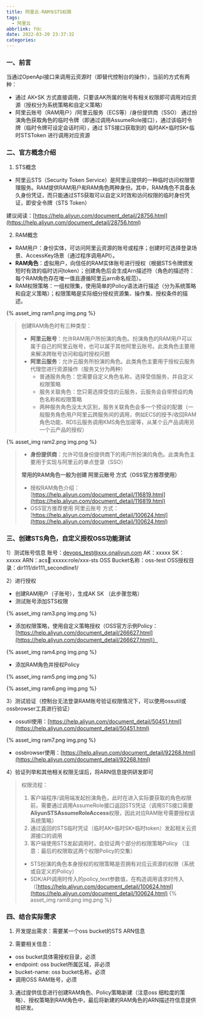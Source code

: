 ```yaml
---
title: 阿里云-RAM与STS权限
tags:
  - 阿里云
abbrlink: fdc
date: 2022-03-20 23:37:32
categories:
---
```

### 一、前言
当通过OpenApi接口来调用云资源时（即替代控制台的操作），当前的方式有两种：

- 通过 AK+SK 方式直接调用，只要该AK所属的账号有相关权限即可调用对应资源（授权分为系统策略和自定义策略）
- 阿里云账号（RAM用户）/阿里云服务（ECS等）/身份提供商（SSO） 通过扮演角色获取角色的临时令牌（即通过调用AssumeRole接口），通过该临时令牌（临时令牌可设定会话时间），通过 STS接口获取到的 临时AK+临时SK+临时STSToken 进行调用对应资源

### 二、官方概念介绍

1. STS概念
- 阿里云STS（Security Token Service）是阿里云提供的一种临时访问权限管理服务。RAM提供RAM用户和RAM角色两种身份。其中，RAM角色不具备永久身份凭证，而只能通过STS获取可以自定义时效和访问权限的临时身份凭证，即安全令牌（STS Token）

<!--more-->
建议阅读：[https://help.aliyun.com/document_detail/28756.html](https://help.aliyun.com/document_detail/28756.html)

2. RAM概念
- RAM用户：身份实体，可访问阿里云资源的账号或程序；创建时可选择登录场景、AccessKey场景（通过程序调用API）。
- **RAM角色**：虚拟用户，向信任的RAM实体账号进行授权（根据STS令牌颁发短时有效的临时访问token）；创建角色后会生成Arn描述符（角色的描述符：每个RAM角色存在唯一值且遵循阿里云arn命名规范）。
- RAM权限策略：一组权限集，使用简单的Policy语法进行描述（分为系统策略和自定义策略）；权限策略是实际细分授权资源集、操作集、授权条件的描述。

{% asset_img ram1.png img.png %}

> 创建RAM角色时有三种类型：
> - **阿里云账号**：允许RAM用户所扮演的角色。扮演角色的RAM用户可以属于自己的阿里云账号，也可以属于其他阿里云账号。此类角色主要用来解决跨账号访问和临时授权问题
> - **阿里云服务**：允许云服务所扮演的角色。此类角色主要用于授权云服务代理您进行资源操作（服务又分为两种）
>    - 普通服务角色：您需要自定义角色名称，选择受信服务，并自定义权限策略
>    - 服务关联角色：您只需选择受信的云服务，云服务会自带预设的角色名称和权限策略
>    - 两种服务角色没太大区别，服务关联角色会多一个预设的配置（一般服务角色用户阿里云跨服务间的调用，例如ECS的授予/收回RAM角色功能、RDS云服务调用KMS角色加密等，从某个云产品调用另一个云产品的授权）
> 
{% asset_img ram2.png img.png %}
> - **身份提供商**：允许可信身份提供商下的用户所扮演的角色。此类角色主要用于实现与阿里云的单点登录（SSO）
> 
> **常用的RAM角色一般为创建 阿里云账号 方式（OSS官方推荐使用）**
> - 授权RAM角色介绍：[https://help.aliyun.com/document_detail/116819.html](https://help.aliyun.com/document_detail/116819.html)
> - OSS官方推荐使用 阿里云账号 方式：[https://help.aliyun.com/document_detail/100624.html](https://help.aliyun.com/document_detail/100624.html)


### 三、创建STS角色，自定义授权OSS功能测试
1）测试账号信息
账号：devops_test@xxx.onaliyun.com
AK：xxxxx
SK：xxxxx
ARN：acs:ram::xxxxx:role/xxx-sts
OSS Bucket名称：oss-test
OSS授权目录：dir111/dir111_secondline1/

2）进行授权

- 创建RAM用户（子账号），生成AK SK （此步骤忽略）
- 测试账号添加STS权限

{% asset_img ram3.png img.png %}

- 添加权限策略，使用自定义策略授权（OSS官方示例Policy：[https://help.aliyun.com/document_detail/266627.html](https://help.aliyun.com/document_detail/266627.html)）

{% asset_img ram4.png img.png %}

- 添加RAM角色并授权Policy

{% asset_img ram5.png img.png %}

{% asset_img ram6.png img.png %}

3）测试验证（控制台无法登录RAM账号验证权限情况下，可以使用ossutil或ossbrowser工具进行验证）

- ossutil使用：[https://help.aliyun.com/document_detail/50451.html](https://help.aliyun.com/document_detail/50451.html)

{% asset_img ram7.png img.png %}

- ossbrowser使用：[https://help.aliyun.com/document_detail/92268.html](https://help.aliyun.com/document_detail/92268.html)


4）验证列举和其他相关权限无误后，将ARN信息提供研发即可

> 权限流程：
> 1. 客户端程序/调用端发起扮演角色，此时在进入实际要获取的角色权限前，需要通过调用AssumeRole接口返回STS凭证（调用STS接口需要**AliyunSTSAssumeRoleAccess**权限，因此对应RAM账号需要授权该系统策略）
> 1. 通过返回的STS临时凭证（临时AK+临时SK+临时token）发起相关云资源接口的调用
> 1. 客户端使用STS发起调用时，会验证两个部分的权限策略Policy （注意：最后的权限取这两个权限Policy的交集）
> - STS扮演的角色本身授权的权限策略是否拥有对应云资源的权限（系统或自定义的Policy）
> - SDK/API调用时传入的policy_text参数值，在构造调用请求时传入（[https://help.aliyun.com/document_detail/100624.html](https://help.aliyun.com/document_detail/100624.html)
> {% asset_img ram8.png img.png %}


### 四、结合实际需求

1. 开发提出需求：需要某一个oss bucket的STS ARN信息

2. 需要相关信息：
+ oss bucket具体需授权目录，必须
+ endpoint: oss bucket所属区域，非必须
+ bucket-name: oss bucket名称，必须
+ 调用OSS RAM账号，必须

3. 通过提供信息进行创建RAM角色、Policy策略新建（注意oss 细粒度的策略）、授权策略到RAM角色中，最后将新建的RAM角色的ARN描述符信息提供给研发。

